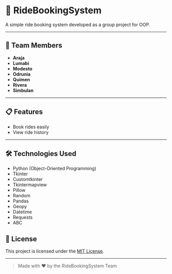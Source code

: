 # 🚗 RideBookingSystem

A simple ride booking system developed as a group project for OOP.

---

## 👥 Team Members

- **Araja**
- **Lumabi**
- **Modesto**
- **Odrunia**
- **Quimen**
- **Rivera**
- **Simbulan**

---

## 📋 Features

- Book rides easily
- View ride history

---

## 🛠️ Technologies Used

- Python (Object-Oriented Programming)
- Tkinter
- Customtkinter
- Tkintermapview
- Pillow
- Random
- Pandas
- Geopy
- Datetime
- Requests
- ABC

## 📄 License

This project is licensed under the [MIT License](LICENSE).

---

> Made with ❤️ by the RideBookingSystem Team